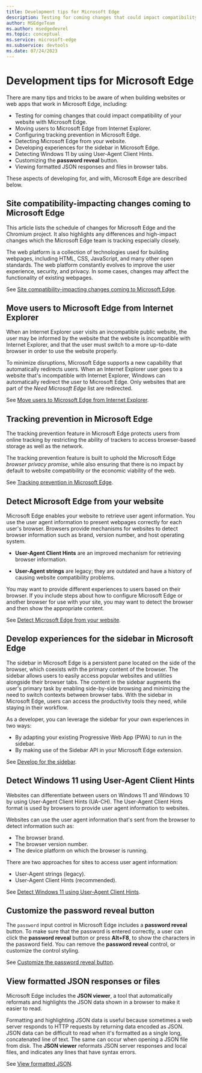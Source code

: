 ```yaml
---
title: Development tips for Microsoft Edge
description: Testing for coming changes that could impact compatibility of your site with Microsoft Edge.  Moving users from Internet Explorer.  Setting up tracking prevention.  Detecting Microsoft Edge from your website. Detecting Windows 11 via User-Agent Client Hints.
author: MSEdgeTeam
ms.author: msedgedevrel
ms.topic: conceptual
ms.service: microsoft-edge
ms.subservice: devtools
ms.date: 07/24/2023
---
```

# Development tips for Microsoft Edge

There are many tips and tricks to be aware of when building websites or web apps that work in Microsoft Edge, including:

*  Testing for coming changes that could impact compatibility of your website with Microsoft Edge.
*  Moving users to Microsoft Edge from Internet Explorer.
*  Configuring tracking prevention in Microsoft Edge.
*  Detecting Microsoft Edge from your website.
*  Developing experiences for the sidebar in Microsoft Edge.
*  Detecting Windows 11 by using User-Agent Client Hints.
*  Customizing the **password reveal** button.
*  Viewing formatted JSON responses and files in browser tabs.

These aspects of developing for, and with, Microsoft Edge are described below.


<!-- ====================================================================== -->
## Site compatibility-impacting changes coming to Microsoft Edge

This article lists the schedule of changes for Microsoft Edge and the Chromium project.  It also highlights any differences and high-impact changes which the Microsoft Edge team is tracking especially closely.

The web platform is a collection of technologies used for building webpages, including HTML, CSS, JavaScript, and many other open standards.  The web platform constantly evolves to improve the user experience, security, and privacy.  In some cases, changes may affect the functionality of existing webpages.

See [Site compatibility-impacting changes coming to Microsoft Edge](./site-impacting-changes.md).


<!-- ====================================================================== -->
## Move users to Microsoft Edge from Internet Explorer

When an Internet Explorer user visits an incompatible public website, the user may be informed by the website that the website is incompatible with Internet Explorer, and that the user must switch to a more up-to-date browser in order to use the website properly.

To minimize disruptions, Microsoft Edge supports a new capability that automatically redirects users.  When an Internet Explorer user goes to a website that's incompatible with Internet Explorer, Windows can automatically redirect the user to Microsoft Edge.  Only websites that are part of the _Need Microsoft Edge_ list are redirected.

See [Move users to Microsoft Edge from Internet Explorer](./ie-to-microsoft-edge-redirection.md).


<!-- ====================================================================== -->
## Tracking prevention in Microsoft Edge

The tracking prevention feature in Microsoft Edge protects users from online tracking by restricting the ability of trackers to access browser-based storage as well as the network.

The tracking prevention feature is built to uphold the Microsoft Edge _browser privacy promise_, while also ensuring that there is no impact by default to website compatibility or the economic viability of the web.

See [Tracking prevention in Microsoft Edge](./tracking-prevention.md).


<!-- ====================================================================== -->
## Detect Microsoft Edge from your website

Microsoft Edge enables your website to retrieve user agent information.  You use the user agent information to present webpages correctly for each user's browser.  Browsers provide mechanisms for websites to detect browser information such as brand, version number, and host operating system.

*  **User-Agent Client Hints** are an improved mechanism for retrieving browser information.

*  **User-Agent strings** are legacy; they are outdated and have a history of causing website compatibility problems.

You may want to provide different experiences to users based on their browser.  If you include steps about how to configure Microsoft Edge or another browser for use with your site, you may want to detect the browser and then show the appropriate content.

See [Detect Microsoft Edge from your website](./user-agent-guidance.md).


<!-- ====================================================================== -->
## Develop experiences for the sidebar in Microsoft Edge

The sidebar in Microsoft Edge is a persistent pane located on the side of the browser, which coexists with the primary content of the browser. The sidebar allows users to easily access popular websites and utilities alongside their browser tabs. The content in the sidebar augments the user's primary task by enabling side-by-side browsing and minimizing the need to switch contexts between browser tabs. With the sidebar in Microsoft Edge, users can access the productivity tools they need, while staying in their workflow.

As a developer, you can leverage the sidebar for your own experiences in two ways:

* By adapting your existing Progressive Web App (PWA) to run in the sidebar.
* By making use of the Sidebar API in your Microsoft Edge extension.

See [Develop for the sidebar](./sidebar.md).


<!-- ====================================================================== -->
## Detect Windows 11 using User-Agent Client Hints

Websites can differentiate between users on Windows 11 and Windows 10 by using User-Agent Client Hints (UA-CH).  The User-Agent Client Hints format is used by browsers to provide user agent information to websites.

Websites can use the user agent information that's sent from the browser to detect information such as:
*  The browser brand.
*  The browser version number.
*  The device platform on which the browser is running.

There are two approaches for sites to access user agent information:

*  User-Agent strings (legacy).
*  User-Agent Client Hints (recommended).

See [Detect Windows 11 using User-Agent Client Hints](./how-to-detect-win11.md).


<!-- ====================================================================== -->
## Customize the password reveal button

The `password` input control in Microsoft Edge includes a **password reveal** button.  To make sure that the password is entered correctly, a user can click the **password reveal** button or press **Alt+F8**, to show the characters in the password field.  You can remove the **password reveal** control, or customize the control styling.

See [Customize the password reveal button](./password-reveal.md).


<!-- ====================================================================== -->
## View formatted JSON responses or files

Microsoft Edge includes the **JSON viewer**, a tool that automatically reformats and highlights the JSON data shown in a browser to make it easier to read.

Formatting and highlighting JSON data is useful because sometimes a web server responds to HTTP requests by returning data encoded as JSON.  JSON data can be difficult to read when it's formatted as a single long, concatenated line of text. The same can occur when opening a JSON file from disk.  The **JSON viewer** reformats JSON server responses and local files, and indicates any lines that have syntax errors.

See [View formatted JSON](../devtools-guide/json-viewer/json-viewer.md).

